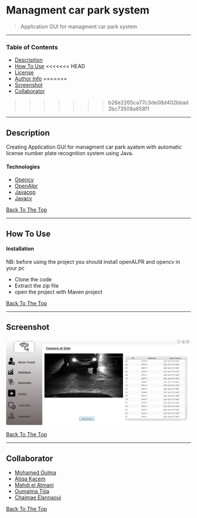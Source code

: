 # Managment car park system

> Application GUI for managment car park system

---

### Table of Contents

- [Description](#description)
- [How To Use](#how-to-use)
<<<<<<< HEAD
- [License](#Screenshot)
- [Author Info](#Collaborator)
=======
- [Screenshot](#Screenshot)
- [Collaborator](#Collaborator)
>>>>>>> b26e2265ca77c3de08d402bbad2bc73508a658f1

---

## Description

Creating Application GUI for managment car park ayatem with automatic license number plate recognition system using Java.

#### Technologies

- [Opencv](https://github.com/opencv/opencv.git)
- [OpenAlpr](https://github.com/openalpr/openalpr.git)
- [Javacpp](https://github.com/bytedeco/javacpp.git)
- [Javacv](https://github.com/bytedeco/javacpp-presets.git)

[Back To The Top](#Managment-car-park-system)

---

## How To Use

#### Installation

NB: before using the project you should install openALPR and opencv in your pc

- Clone the code
- Extract the zip file
- open the project with Maven project

[Back To The Top](#Managment-car-park-system)

---

## Screenshot

![Project Image](poo2.PNG)

[Back To The Top](#Managment-car-park-system)

---

## Collaborator

- [Mohamed Oulma](https://github.com/oulma)
- [Atiqa Kacem](https://github.com/ATIQAkacem)
- [Mahdi el Atmani](https://github.com/mahdiatmani)
- [Oumaima Tijja](https://github.com/OmaimaTIJJA)
- [Chaimae Elannaoui](https://github.com/chaimae-elannaoui)

[Back To The Top](#Managment-car-park-system)
